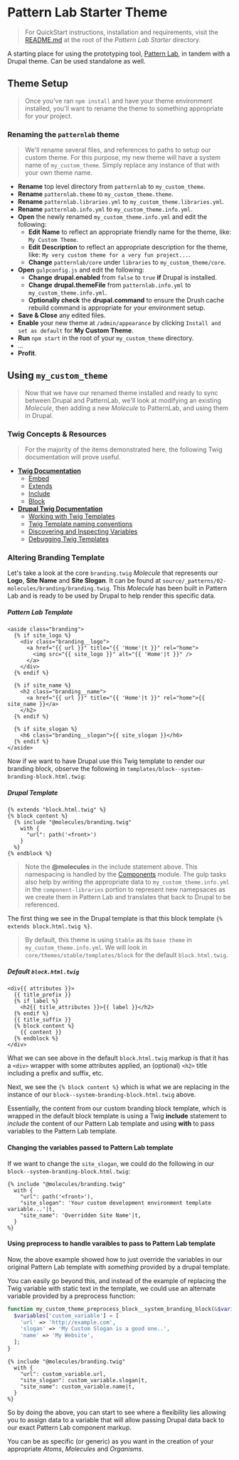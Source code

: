 # Pattern Lab Starter Theme

> For QuickStart instructions, installation and requirements, visit the [README.md](../README.md) at the root of the _Pattern Lab Starter_ directory.

A starting place for using the prototyping tool, [Pattern Lab](http://patternlab.io), in tandem with a Drupal theme. Can be used standalone as well.

## Theme Setup

> Once you've ran `npm install` and have your theme environment installed, you'll want to rename the theme to something appropriate for your project. 

### Renaming the `patternlab` theme

> We'll rename several files, and references to paths to setup our custom theme. 
> For this purpose, my new theme will have a system name of `my_custom_theme`. 
> Simply replace any instance of that with your own theme name.

* **Rename** top level directory from `patternlab` to `my_custom_theme`.
* **Rename** `patternlab.theme` to `my_custom_theme.theme`.
* **Rename** `patternlab.libraries.yml` to `my_custom_theme.libraries.yml`.
* **Rename** `patternlab.info.yml` to `my_custom_theme.info.yml`.
* **Open** the newly renamed `my_custom_theme.info.yml` and edit the following:
  * **Edit** **Name** to reflect an appropriate friendly name for the theme, like: `My Custom Theme`.
  * **Edit** **Description** to reflect an appropriate description for the theme, like: `My very custom theme for a very fun project...`.
  * **Change** `patternlab/core` under `libraries` to `my_custom_theme/core`.
* **Open** `gulpconfig.js` and edit the following:
  * **Change** **drupal.enabled** from `false` to `true` **if** Drupal is installed.
  * **Change** **drupal.themeFile** from `patternlab.info.yml` to `my_custom_theme.info.yml`.
  * **Optionally check** the **drupal.command** to ensure the Drush cache rebuild command is appropriate for your environment setup. 
* **Save & Close** any edited files.
* **Enable** your new theme at `/admin/appearance` by clicking `Install and set as default` for **My Custom Theme**.
* **Run** `npm start` in the root of your `my_custom_theme` directory.
* ...
* **Profit**.

## Using `my_custom_theme`

> Now that we have our renamed theme installed and ready to sync between Drupal and PatternLab, we'll look at modifying an existing _Molecule_, then adding a new _Molecule_ to PatternLab, and using them in Drupal.

### Twig Concepts & Resources
> For the majority of the items demonstrated here, the following Twig documentation will prove useful. 
* [**Twig Documentation**](http://twig.sensiolabs.org/documentation)
  * [Embed](http://twig.sensiolabs.org/doc/tags/embed.html)
  * [Extends](http://twig.sensiolabs.org/doc/tags/extends.html)
  * [Include](http://twig.sensiolabs.org/doc/tags/include.html)
  * [Block](http://twig.sensiolabs.org/doc/tags/block.html)
* [**Drupal Twig Documentation**](https://www.drupal.org/docs/8/theming/twig)
  * [Working with Twig Templates](https://www.drupal.org/docs/8/theming/twig/working-with-twig-templates)
  * [Twig Template naming conventions](https://www.drupal.org/docs/8/theming/twig/twig-template-naming-conventions)
  * [Discovering and Inspecting Variables](https://www.drupal.org/docs/8/theming/twig/discovering-and-inspecting-variables-in-twig-templates)
  * [Debugging Twig Templates](https://www.drupal.org/docs/8/theming/twig/debugging-twig-templates)

### Altering Branding Template

Let's take a look at the core `branding.twig` _Molecule_ that represents our **Logo**, **Site Name** and **Site Slogan**. 
It can be found at `source/_patterns/02-molecules/branding/branding.twig`.
This _Molecule_ has been built in Pattern Lab and is ready to be used by Drupal to help render this specific data.

##### Pattern Lab Template

```twig
<aside class="branding">
  {% if site_logo %}
    <div class="branding__logo">
      <a href="{{ url }}" title="{{ 'Home'|t }}" rel="home">
        <img src="{{ site_logo }}" alt="{{ 'Home'|t }}" />
      </a>
    </div>
  {% endif %}

  {% if site_name %}
    <h2 class="branding__name">
      <a href="{{ url }}" title="{{ 'Home'|t }}" rel="home">{{ site_name }}</a>
    </h2>
  {% endif %}

  {% if site_slogan %}
    <h6 class="branding__slogan">{{ site_slogan }}</h6>
  {% endif %}
</aside>
```

Now if we want to have Drupal use this Twig template to render our branding block, observe the following in `templates/block--system-branding-block.html.twig`:

##### Drupal Template

```twig
{% extends "block.html.twig" %}
{% block content %}
  {% include "@molecules/branding.twig"
    with {
      "url": path('<front>')
    }
  %}
{% endblock %}
```

> Note the **@molecules** in the include statement above. This namespacing is handled by the [Components](https://www.drupal.org/project/components) module.
> The gulp tasks also help by writing the appropriate data to `my_custom_theme.info.yml` in the `component-libraries` portion to represent new namepsaces as we create them in Pattern Lab and translates that back to Drupal to be referenced.

The first thing we see in the Drupal template is that this block template `{% extends block.html.twig %}`. 

> By default, this theme is using `Stable` as its `base theme` in `my_custom_theme.info.yml`. 
> We will look in `core/themes/stable/templates/block` for the default `block.html.twig`.

##### Default `block.html.twig`

```twig
<div{{ attributes }}>
  {{ title_prefix }}
  {% if label %}
    <h2{{ title_attributes }}>{{ label }}</h2>
  {% endif %}
  {{ title_suffix }}
  {% block content %}
    {{ content }}
  {% endblock %}
</div>
```

What we can see above in the default `block.html.twig` markup is that it has a `<div>` wrapper with some attributes applied, an (optional) `<h2>` title including a prefix and suffix, etc.

Next, we see the `{% block content %}` which is what we are replacing in the instance of our `block--system-branding-block.html.twig` above. 

Essentially, the content from our custom branding block template, which is wrapped in the default block template is using a Twig **include** statement to _include_ the content of our Pattern Lab template and using **with** to pass variables to the Pattern Lab template. 

#### Changing the variables passed to Pattern Lab template

If we want to change the `site_slogan`, we could do the following in our `block--system-branding-block.html.twig`:

```twig
{% include "@molecules/branding.twig"
  with {
    "url": path('<front>'),
    "site_slogan": 'Your custom development environment template variable...'|t,
    "site_name": 'Overridden Site Name'|t,
  }
%}
```

#### Using preprocess to handle varaibles to pass to Pattern Lab template

Now, the above example showed how to just override the variables in our original Pattern Lab template with _something_ provided by a drupal template. 

You can easily go beyond this, and instead of the example of replacing the Twig variable with static text in the template, we could use an alternate variable provided by a preprocess function:

```php
function my_custom_theme_preprocess_block__system_branding_block(&$variables) {
  $variables['custom_variable'] = [
    'url' => 'http://example.com',
    'slogan' => 'My Custom Slogan is a good one..',
    'name' => 'My Website',
  ];
}
```

```twig
{% include "@molecules/branding.twig"
  with {
    "url": custom_variable.url,
    "site_slogan": custom_variable.slogan|t,
    "site_name": custom_variable.name|t,
  }
%}
```

So by doing the above, you can start to see where a flexibility lies allowing you to assign data to a variable that will allow passing Drupal data back to our exact Pattern Lab component markup.

You can be as specific (or generic) as you want in the creation of your appropriate _Atoms_, _Molecules_ and _Organisms_. 
